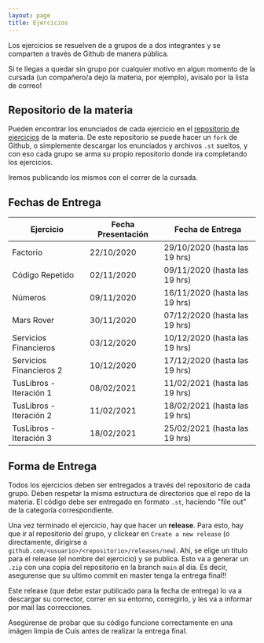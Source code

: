 ```yaml
---
layout: page
title: Ejercicios
---
```


Los ejercicios se resuelven de a grupos de a dos integrantes y se comparten a través de Github de manera pública.

Si te llegas a quedar sin grupo por cualquier motivo en algun momento de la cursada (un compañero/a dejo la materia, por ejemplo), avisalo por la lista de correo!

## Repositorio de la materia

Pueden encontrar los enunciados de cada ejercicio en el [repositorio de ejercicios](https://github.com/algoritmos-iii/ejercicios-2020-2c)
 de la materia. De este repositorio se puede hacer un `fork` de Github, o simplemente descargar los enunciados y archivos `.st` sueltos, y con eso cada grupo se arma su propio repositorio donde ira completando los ejercicios.
 
Iremos publicando los mismos con el correr de la cursada.

## Fechas de Entrega

| Ejercicio               |  Fecha Presentación  |  Fecha de Entrega              |
| ----------------------- | -------------------- | ------------------------------ |
| Factorio                |  22/10/2020          | 29/10/2020 (hasta las 19 hrs)  |
| Código Repetido         |  02/11/2020          | 09/11/2020 (hasta las 19 hrs)  |
| Números                 |  09/11/2020          | 16/11/2020 (hasta las 19 hrs)  |
| Mars Rover              |  30/11/2020          | 07/12/2020 (hasta las 19 hrs)  |
| Servicios Financieros   |  03/12/2020          | 10/12/2020 (hasta las 19 hrs)  |
| Servicios Financieros 2 |  10/12/2020          | 17/12/2020 (hasta las 19 hrs)  |
| TusLibros - Iteración 1 |  08/02/2021          | 11/02/2021 (hasta las 19 hrs)  |
| TusLibros - Iteración 2 |  11/02/2021          | 18/02/2021 (hasta las 19 hrs)  |
| TusLibros - Iteración 3 |  18/02/2021          | 25/02/2021 (hasta las 19 hrs)  |

## Forma de Entrega

Todos los ejercicios deben ser entregados a través del repositorio de cada grupo. Deben respetar la misma estructura de directorios que el repo de la materia. El código debe ser entregado en formato `.st`, hacíendo "file out" de la categoría correspondiente.

Una vez terminado el ejercicio, hay que hacer un **release**. Para esto, hay que ir al repositorio del grupo, y clickear en `Create a new release` (o directamente, dirigirse a `github.com/<usuario>/<repositorio>/releases/new`). Ahí, se elige un titulo para el release (el nombre del ejercicio) y se publica. Esto va a generar un `.zip` con una copia del repositorio en la branch `main` al día. Es decir, asegurense que su ultimo commit en master tenga la entrega final!!

Este release (que debe estar publicado para la fecha de entrega) lo va a descargar su corrector, correr en su entorno, corregirlo, y les va a informar por mail las correcciones.

Asegúrense de probar que su código funcione correctamente en una imágen limpia de Cuis antes de realizar la entrega final.
